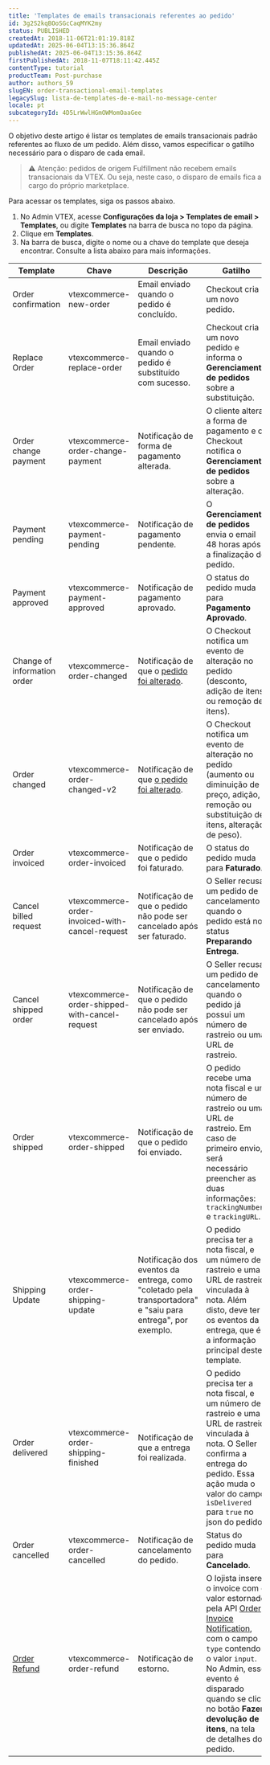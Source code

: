```yaml
---
title: 'Templates de emails transacionais referentes ao pedido'
id: 3g2S2kqBOoSGcCaqMYK2my
status: PUBLISHED
createdAt: 2018-11-06T21:01:19.818Z
updatedAt: 2025-06-04T13:15:36.864Z
publishedAt: 2025-06-04T13:15:36.864Z
firstPublishedAt: 2018-11-07T18:11:42.445Z
contentType: tutorial
productTeam: Post-purchase
author: authors_59
slugEN: order-transactional-email-templates
legacySlug: lista-de-templates-de-e-mail-no-message-center
locale: pt
subcategoryId: 4D5LrWwlHGmOWMomOaaGee
---
```


O objetivo deste artigo é listar os templates de emails transacionais padrão referentes ao fluxo de um pedido. Além disso, vamos especificar o gatilho necessário para o disparo de cada email.

> ⚠️ Atenção: pedidos de origem Fulfillment não recebem emails transacionais da VTEX. Ou seja, neste caso, o disparo de emails fica a cargo do próprio marketplace.

Para acessar os templates, siga os passos abaixo.

1. No Admin VTEX, acesse **Configurações da loja > Templates de email > Templates**, ou digite **Templates** na barra de busca no topo da página.
2. Clique em __Templates__.
3. Na barra de busca, digite o nome ou a chave do template que deseja encontrar. Consulte a lista abaixo para mais informações.

| Template | Chave | Descrição | Gatilho |
|-|-|-|-|
| Order confirmation | vtexcommerce-new-order | Email enviado quando o pedido é concluído. | Checkout cria um novo pedido. |
| Replace Order | vtexcommerce-replace-order | Email enviado quando o pedido é substituído com sucesso. | Checkout cria um novo pedido e informa o __Gerenciamento de pedidos__ sobre a substituição. |
| Order change payment | vtexcommerce-order-change-payment | Notificação de forma de pagamento alterada. | O cliente altera a forma de pagamento e o Checkout notifica o __Gerenciamento de pedidos__ sobre a alteração. |
| Payment pending | vtexcommerce-payment-pending | Notificação de pagamento pendente. | O __Gerenciamento de pedidos__ envia o email 48 horas após a finalização do pedido. |
| Payment approved | vtexcommerce-payment-approved | Notificação de pagamento aprovado. | O status do pedido muda para __Pagamento Aprovado__. |
| Change of information order | vtexcommerce-order-changed | Notificação de que o [pedido foi alterado](https://help.vtex.com/pt/tutorial/alteracao-de-itens-de-um-pedido-finalizado--tutorials_190). | O Checkout notifica um evento de alteração no pedido (desconto, adição de itens ou remoção de itens). |
| Order changed | vtexcommerce-order-changed-v2 | Notificação de que [o pedido foi alterado](https://help.vtex.com/pt/tutorial/como-alterar-pedidos--7btlG91rb6sHpW1dkd2kBw). | O Checkout notifica um evento de alteração no pedido (aumento ou diminuição de preço, adição, remoção ou substituição de itens, alteração de peso). |
| Order invoiced | vtexcommerce-order-invoiced | Notificação de que o pedido foi faturado. | O status do pedido muda para __Faturado__. |
| Cancel billed request | vtexcommerce-order-invoiced-with-cancel-request | Notificação de que o pedido não pode ser cancelado após ser faturado. | O Seller recusa um pedido de cancelamento quando o pedido está no status __Preparando Entrega__. |
| Cancel shipped order | vtexcommerce-order-shipped-with-cancel-request | Notificação de que o pedido não pode ser cancelado após ser enviado. | O Seller recusa um pedido de cancelamento quando o pedido já possui um número de rastreio ou uma URL de rastreio. |
| Order shipped | vtexcommerce-order-shipped | Notificação de que o pedido foi enviado. | O pedido recebe uma nota fiscal e um número de rastreio ou uma URL de rastreio. Em caso de primeiro envio, será necessário preencher as duas informações: `trackingNumber` e `trackingURL`. |
| Shipping Update | vtexcommerce-order-shipping-update | Notificação dos eventos da entrega, como "coletado pela transportadora" e "saiu para entrega", por exemplo. | O pedido precisa ter a nota fiscal, e um número de rastreio e uma URL de rastreio vinculada à nota. Além disto, deve ter os eventos da entrega, que é a informação principal deste template. |
| Order delivered | vtexcommerce-order-shipping-finished | Notificação de que a entrega foi realizada. | O pedido precisa ter a nota fiscal, e um número de rastreio e uma URL de rastreio vinculada à nota. O Seller confirma a entrega do pedido. Essa ação muda o valor do campo `isDelivered` para `true` no json do pedido. |
| Order cancelled | vtexcommerce-order-cancelled | Notificação de cancelamento do pedido. | Status do pedido muda para __Cancelado__. |
| [Order Refund](https://help.vtex.com/pt/tutorial/template-de-e-mail-transacional-para-pedido-estornado--5uy6FCBb6DLyIJlSDeM10G) | vtexcommerce-order-refund | Notificação de estorno. | O lojista insere o invoice com o valor estornado pela API [Order Invoice Notification](https://developers.vtex.com/docs/api-reference/orders-api#post-/api/oms/pvt/orders/-orderId-/invoice), com o campo `type` contendo o valor `input`. No Admin, esse evento é disparado quando se clica no botão  **Fazer devolução de itens**, na tela de detalhes do pedido. |
